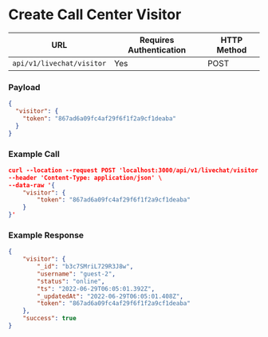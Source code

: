 # Create Call Center Visitor

| **URL**                   | **Requires Authentication** | **HTTP Method** |
| ------------------------- | --------------------------- | --------------- |
| `api/v1/livechat/visitor` | Yes                         | POST            |

### Payload

```json
{
  "visitor": {
    "token": "867ad6a09fc4af29f6f1f2a9cf1deaba"
  }
}
```

### Example Call

```json
curl --location --request POST 'localhost:3000/api/v1/livechat/visitor' \
--header 'Content-Type: application/json' \
--data-raw '{
    "visitor": {
        "token": "867ad6a09fc4af29f6f1f2a9cf1deaba"
    }
}'
```

### Example Response



```json
{
    "visitor": {
        "_id": "b3c7SMriL729R3J8w",
        "username": "guest-2",
        "status": "online",
        "ts": "2022-06-29T06:05:01.392Z",
        "_updatedAt": "2022-06-29T06:05:01.408Z",
        "token": "867ad6a09fc4af29f6f1f2a9cf1deaba"
    },
    "success": true
}
```
